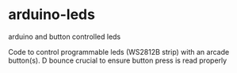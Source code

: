 # arduino-leds
arduino and button controlled leds

Code to control programmable leds (WS2812B strip) with an arcade button(s). D bounce crucial to ensure button press is read properly  
